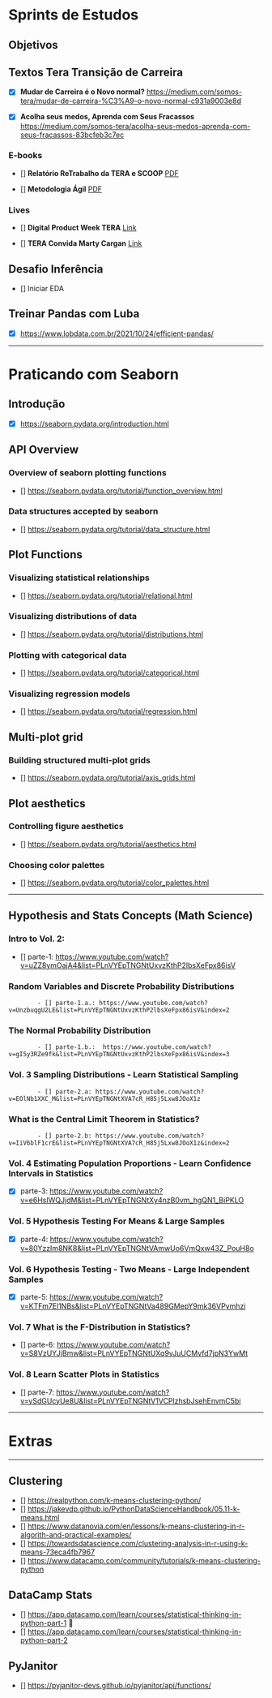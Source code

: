 # Sprints de Estudos 

## Objetivos

## Textos Tera Transição de Carreira

- [x] **Mudar de Carreira é o Novo normal?** https://medium.com/somos-tera/mudar-de-carreira-%C3%A9-o-novo-normal-c931a9003e8d


- [x] **Acolha seus medos, Aprenda com Seus Fracassos** https://medium.com/somos-tera/acolha-seus-medos-aprenda-com-seus-fracassos-83bcfeb3c7ec

### E-books

- [] **Relatório ReTrabalho da TERA e SCOOP** [PDF](https://d335luupugsy2.cloudfront.net/cms/files/33413/1582144080Relatorio_Tera_ReTrabalho_2020_VF.pdf?__hstc=230976320.4e81461f1af11690b6f52ced88839b18.1624913444322.1636052400536.1636375396119.70&__hssc=230976320.1.1636375396119&__hsfp=2876245672)

- [] **Metodologia Ágil** [PDF](chrome-extension://efaidnbmnnnibpcajpcglclefindmkaj/viewer.html?pdfurl=https%3A%2F%2Ff.hubspotusercontent20.net%2Fhubfs%2F7435824%2FE-books%2FMetodologias%2520%25C3%2581geis.pdf%3F__hstc%3D230976320.4e81461f1af11690b6f52ced88839b18.1624913444322.1636052400536.1636375396119.70%26__hssc%3D230976320.2.1636375396119%26__hsfp%3D2876245672&clen=3778710&chunk=true)

### Lives

- [] **Digital Product Week TERA** [Link](https://www.youtube.com/watch?v=MAHq_vETef0&list=PLOUCPq0w7UzVFkwsyhk38e-hGCbb48mfa "YouTube")

- [] **TERA Convida Marty Cargan** [Link](https://www.youtube.com/watch?v=tilfeZtUaB8 "YouTube")

## Desafio Inferência

- [] Iniciar EDA

## Treinar Pandas com Luba

- [x] https://www.lobdata.com.br/2021/10/24/efficient-pandas/

---

# Praticando com Seaborn

## Introdução
- [x] https://seaborn.pydata.org/introduction.html

## API Overview
### Overview of seaborn plotting functions
- [] https://seaborn.pydata.org/tutorial/function_overview.html
### Data structures accepted by seaborn
- [] https://seaborn.pydata.org/tutorial/data_structure.html

## Plot Functions
### Visualizing statistical relationships
- [] https://seaborn.pydata.org/tutorial/relational.html
### Visualizing distributions of data
- [] https://seaborn.pydata.org/tutorial/distributions.html
### Plotting with categorical data
- [] https://seaborn.pydata.org/tutorial/categorical.html
### Visualizing regression models
- [] https://seaborn.pydata.org/tutorial/regression.html


## Multi-plot grid
### Building structured multi-plot grids
- [] https://seaborn.pydata.org/tutorial/axis_grids.html

## Plot aesthetics
### Controlling figure aesthetics
- [] https://seaborn.pydata.org/tutorial/aesthetics.html
### Choosing color palettes
- [] https://seaborn.pydata.org/tutorial/color_palettes.html

***

## Hypothesis and Stats Concepts (Math Science)

### Intro to Vol. 2:
- [] parte-1: https://www.youtube.com/watch?v=uZZ8ymOajA4&list=PLnVYEpTNGNtUxvzKthP2lbsXeFpx86isV

###         Random Variables and Discrete Probability Distributions
            - [] parte-1.a.: https://www.youtube.com/watch?v=UnzbuqgU2LE&list=PLnVYEpTNGNtUxvzKthP2lbsXeFpx86isV&index=2

###         The Normal Probability Distribution
            - [] parte-1.b.:  https://www.youtube.com/watch?v=gI5y3RZe9fk&list=PLnVYEpTNGNtUxvzKthP2lbsXeFpx86isV&index=3

### Vol. 3 Sampling Distributions - Learn Statistical Sampling
            - [] parte-2.a: https://www.youtube.com/watch?v=EOlNb1XXC_M&list=PLnVYEpTNGNtXVA7cR_H85j5Lxw8JOoX1z
###          What is the Central Limit Theorem in Statistics?
            - [] parte-2.b: https://www.youtube.com/watch?v=IiV6blF1crE&list=PLnVYEpTNGNtXVA7cR_H85j5Lxw8JOoX1z&index=2

### Vol. 4 Estimating Population Proportions - Learn Confidence Intervals in Statistics
- [x] parte-3: https://www.youtube.com/watch?v=e6HsIWQJjdM&list=PLnVYEpTNGNtXy4nzB0vm_hgQN1_BiPKLO

### Vol. 5 Hypothesis Testing For Means & Large Samples
- [x] parte-4: https://www.youtube.com/watch?v=80YzzIm8NK8&list=PLnVYEpTNGNtVAmwUo6VmQxw43Z_PouH8o

### Vol. 6 Hypothesis Testing - Two Means - Large Independent Samples
- [x] parte-5: https://www.youtube.com/watch?v=KTFm7El1NBs&list=PLnVYEpTNGNtVa489GMepY9mk36VPymhzi

### Vol. 7 What is the F-Distribution in Statistics?
- [] parte-6: https://www.youtube.com/watch?v=S8VzUYJjBmw&list=PLnVYEpTNGNtUXq9vJuUCMvfd7jpN3YwMt

### Vol. 8 Learn Scatter Plots in Statistics
- [] parte-7: https://www.youtube.com/watch?v=ySdGUcyUe8U&list=PLnVYEpTNGNtV1VCPlzhsbJsehEnvmC5bi

---

# Extras

***
## Clustering

- [] https://realpython.com/k-means-clustering-python/
- [] https://jakevdp.github.io/PythonDataScienceHandbook/05.11-k-means.html
- [] https://www.datanovia.com/en/lessons/k-means-clustering-in-r-algorith-and-practical-examples/
- [] https://towardsdatascience.com/clustering-analysis-in-r-using-k-means-73eca4fb7967
- [] https://www.datacamp.com/community/tutorials/k-means-clustering-python


## DataCamp Stats

- [] https://app.datacamp.com/learn/courses/statistical-thinking-in-python-part-1 🚨
- [] https://app.datacamp.com/learn/courses/statistical-thinking-in-python-part-2

## PyJanitor

- [] https://pyjanitor-devs.github.io/pyjanitor/api/functions/

